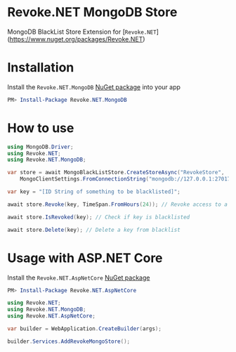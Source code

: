 # Revoke.NET MongoDB Store
MongoDB BlackList Store Extension for [`Revoke.NET`] (https://www.nuget.org/packages/Revoke.NET)

# Installation
Install the `Revoke.NET.MongoDB` [NuGet package](https://www.nuget.org/packages/Revoke.NET.MongoDB) into your app
```powershell
PM> Install-Package Revoke.NET.MongoDB
```

# How to use
```csharp
using MongoDB.Driver;
using Revoke.NET;
using Revoke.NET.MongoDB;

var store = await MongoBlackListStore.CreateStoreAsync("RevokeStore",
    MongoClientSettings.FromConnectionString("mongodb://127.0.0.1:27017/RevokeStore"));

var key = "[ID String of something to be blacklisted]";

await store.Revoke(key, TimeSpan.FromHours(24)); // Revoke access to a key for 24 hours

await store.IsRevoked(key); // Check if key is blacklisted

await store.Delete(key); // Delete a key from blacklist
```

# Usage with ASP.NET Core
Install the `Revoke.NET.AspNetCore` [NuGet package](https://www.nuget.org/packages/Revoke.NET.AspNetCore)
```powershell
PM> Install-Package Revoke.NET.AspNetCore
```

```csharp
using Revoke.NET;
using Revoke.NET.MongoDB;
using Revoke.NET.AspNetCore;

var builder = WebApplication.CreateBuilder(args);

builder.Services.AddRevokeMongoStore();
```